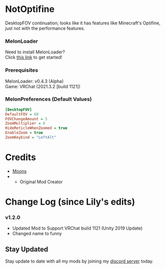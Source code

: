 # NotOptifine
DesktopFOV continuation; looks like it has features like Minecraft's Optifine, just not with the performance features.

### MelonLoader
Need to install MelonLoader?<br>
Click [this link](https://melonwiki.xyz/) to get started!

### Prerequisites
MelonLoader: v0.4.3 (Alpha)<br>
Game: VRChat (2021.3.2  [build 1121])

### MelonPreferences (Default Values)
```ini
[DesktopFOV]
DefaultFOV = 60
FOVChangeAmount = 5
ZoomMultiplier = 6
HideReticleWhenZoomed = true
EnableZoom = true
ZoomKeybind = "LeftAlt"
```

# Credits
* [Moons](https://github.com/M-oons)
* * Original Mod Creator


# Change Log (since Lily's edits)
### v1.2.0
* Updated Mod to Support VRChat build 1121 (Unity 2019 Update)
* Changed name to funny

## Stay Updated
Stay update to date with all my mods by joining my [discord server](https://discord.gg/qkycuAMUGS) today.
